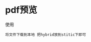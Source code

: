 <!--
 * @Author: zjy
 * @Date: 2024-09-24 14:27:57
 * @LastEditors: zjy
 * @LastEditTime: 2024-09-24 14:39:10
 * @Description: 
-->
# pdf预览

 使用
```
将文件下载到本地 把hybrid放到stitic下即可

```


